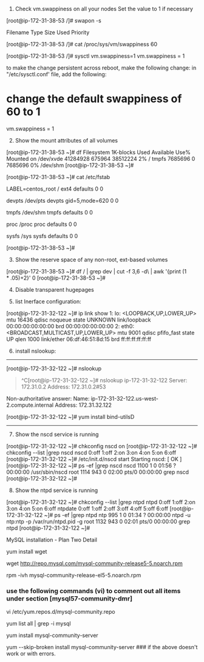 
1. Check vm.swappiness on all your nodes
    Set the value to 1 if necessary

[root@ip-172-31-38-53 /]# swapon -s

Filename				Type		Size	Used	Priority

[root@ip-172-31-38-53 /]# cat /proc/sys/vm/swappiness
60

[root@ip-172-31-38-53 /]# sysctl vm.swappiness=1
vm.swappiness = 1

to make the change persistent across reboot, make the following change:
in "/etc/sysctl.conf' file, add the following:
# change the default swappiness of 60 to 1
vm.swappiness = 1

2. Show the mount attributes of all volumes

[root@ip-172-31-38-53 ~]# df
Filesystem     1K-blocks   Used Available Use% Mounted on
/dev/xvde       41284928 675964  38512224   2% /
tmpfs            7685696      0   7685696   0% /dev/shm
[root@ip-172-31-38-53 ~]# 

[root@ip-172-31-38-53 ~]# cat /etc/fstab

LABEL=centos_root		/        ext4      defaults         0 0

devpts     /dev/pts  devpts  gid=5,mode=620   0 0

tmpfs      /dev/shm  tmpfs   defaults         0 0

proc       /proc     proc    defaults         0 0

sysfs      /sys      sysfs   defaults         0 0

[root@ip-172-31-38-53 ~]# 

3. Show the reserve space of any non-root, ext-based volumes

[root@ip-172-31-38-53 ~]# df / | grep dev | cut -f 3,6 -d\  | awk '{print ($1*.05)+$2}'
0
[root@ip-172-31-38-53 ~]# 

4. Disable transparent hugepages


5. list Inerface configuration:

[root@ip-172-31-32-122 ~]# ip link show
1: lo: <LOOPBACK,UP,LOWER_UP> mtu 16436 qdisc noqueue state UNKNOWN 
    link/loopback 00:00:00:00:00:00 brd 00:00:00:00:00:00
2: eth0: <BROADCAST,MULTICAST,UP,LOWER_UP> mtu 9001 qdisc pfifo_fast state UP qlen 1000
    link/ether 06:df:46:51:8d:15 brd ff:ff:ff:ff:ff:ff
    
    
6. install nslookup:
***
[root@ip-172-31-32-122 ~]# nslookup
> ^C[root@ip-172-31-32-122 ~]# nslookup ip-172-31-32-122
Server:		172.31.0.2
Address:	172.31.0.2#53

Non-authoritative answer:
Name:	ip-172-31-32-122.us-west-2.compute.internal
Address: 172.31.32.122

[root@ip-172-31-32-122 ~]# yum install bind-utilsD
***
    
7.    Show the nscd service is running

[root@ip-172-31-32-122 ~]# chkconfig nscd  on
[root@ip-172-31-32-122 ~]# chkconfig --list |grep nscd
nscd           	0:off	1:off	2:on	3:on	4:on	5:on	6:off
[root@ip-172-31-32-122 ~]# /etc/init.d/nscd start
Starting nscd:                                             [  OK  ]
[root@ip-172-31-32-122 ~]# ps -ef |grep nscd
nscd      1100     1  0 01:56 ?        00:00:00 /usr/sbin/nscd
root      1114   943  0 02:00 pts/0    00:00:00 grep nscd
[root@ip-172-31-32-122 ~]# 


8. Show the ntpd service is running

[root@ip-172-31-32-122 ~]# chkconfig --list |grep ntpd
ntpd           	0:off	1:off	2:on	3:on	4:on	5:on	6:off
ntpdate        	0:off	1:off	2:off	3:off	4:off	5:off	6:off
[root@ip-172-31-32-122 ~]# ps -ef |grep ntpd
ntp        995     1  0 01:34 ?        00:00:00 ntpd -u ntp:ntp -p /var/run/ntpd.pid -g
root      1132   943  0 02:01 pts/0    00:00:00 grep ntpd
[root@ip-172-31-32-122 ~]# 

MySQL installation - Plan Two Detail

yum install wget

wget http://repo.mysql.com/mysql-community-release5-5.noarch.rpm

rpm -ivh mysql-community-release-el5-5.noarch.rpm

### use the following commands (vi) to comment out all items under section [mysql57-community-dmr]

vi /etc/yum.repos.d/mysql-community.repo 

yum list all | grep -i mysql

yum install mysql-community-server

yum --skip-broken install mysql-community-server   ### if the above doesn't work or with errors.





